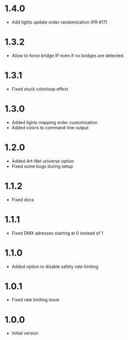 # 1.4.0
- Add lights update order randomization (PR #17)

# 1.3.2
- Allow to force bridge IP even if no bridges are detected

# 1.3.1
- Fixed stuck colorloop effect

# 1.3.0
- Added lights mapping order customization
- Added colors to command-line output

# 1.2.0
- Added Art-Net universe option
- Fixed some bugs during setup

# 1.1.2
- Fixed docs

# 1.1.1
- Fixed DMX adresses starting at 0 instead of 1

# 1.1.0
- Added option to disable safety rate limiting

# 1.0.1
- Fixed rate limiting issue

# 1.0.0
- Initial version
